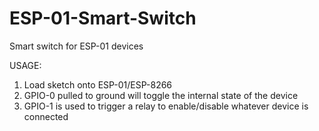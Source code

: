 # ESP-01-Smart-Switch
Smart switch for ESP-01 devices 

USAGE:
1. Load sketch onto ESP-01/ESP-8266
2. GPIO-0 pulled to ground will toggle the internal state of the device
3. GPIO-1 is used to trigger a relay to enable/disable whatever device is connected

